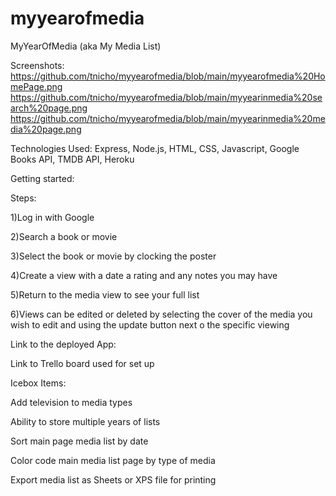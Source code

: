 # myyearofmedia

MyYearOfMedia (aka My Media List)

Screenshots:
https://github.com/tnicho/myyearofmedia/blob/main/myyearofmedia%20HomePage.png
https://github.com/tnicho/myyearofmedia/blob/main/myyearinmedia%20search%20page.png
https://github.com/tnicho/myyearofmedia/blob/main/myyearinmedia%20media%20page.png

Technologies Used: Express, Node.js, HTML, CSS, Javascript, Google Books API, TMDB API, Heroku

Getting started:

Steps:

1)Log in with Google

2)Search a book or movie

3)Select the book or movie by clocking the poster

4)Create a view with a date a rating and any notes you may have

5)Return to the media view to see your full list

6)Views can be edited or deleted by selecting the cover of the media you wish to edit 
    and using the update button next o the specific viewing
    
Link to the deployed App: 

Link to Trello board used for set up

Icebox Items:

Add television to media types

Ability to store multiple years of lists

Sort main page media list by date

Color code main media list page by type of media 

Export media list as Sheets or XPS file for printing
